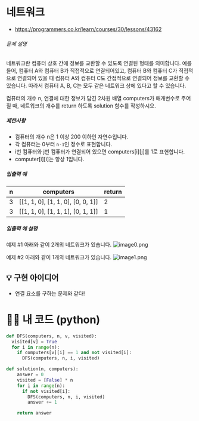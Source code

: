 # 네트워크

- https://programmers.co.kr/learn/courses/30/lessons/43162

###### 문제 설명

네트워크란 컴퓨터 상호 간에 정보를 교환할 수 있도록 연결된 형태를 의미합니다. 예를 들어, 컴퓨터 A와 컴퓨터 B가 직접적으로 연결되어있고, 컴퓨터 B와 컴퓨터 C가 직접적으로 연결되어 있을 때 컴퓨터 A와 컴퓨터 C도 간접적으로 연결되어 정보를 교환할 수 있습니다. 따라서 컴퓨터 A, B, C는 모두 같은 네트워크 상에 있다고 할 수 있습니다.

컴퓨터의 개수 n, 연결에 대한 정보가 담긴 2차원 배열 computers가 매개변수로 주어질 때, 네트워크의 개수를 return 하도록 solution 함수를 작성하시오.

##### 제한사항

- 컴퓨터의 개수 n은 1 이상 200 이하인 자연수입니다.
- 각 컴퓨터는 0부터 `n-1`인 정수로 표현합니다.
- i번 컴퓨터와 j번 컴퓨터가 연결되어 있으면 computers[i][j]를 1로 표현합니다.
- computer[i][i]는 항상 1입니다.

##### 입출력 예

| n    | computers                         | return |
| ---- | --------------------------------- | ------ |
| 3    | [[1, 1, 0], [1, 1, 0], [0, 0, 1]] | 2      |
| 3    | [[1, 1, 0], [1, 1, 1], [0, 1, 1]] | 1      |

##### 입출력 예 설명

예제 #1
아래와 같이 2개의 네트워크가 있습니다.
![image0.png](https://grepp-programmers.s3.amazonaws.com/files/ybm/5b61d6ca97/cc1e7816-b6d7-4649-98e0-e95ea2007fd7.png)

예제 #2
아래와 같이 1개의 네트워크가 있습니다.
![image1.png](https://grepp-programmers.s3.amazonaws.com/files/ybm/7554746da2/edb61632-59f4-4799-9154-de9ca98c9e55.png)





## 💡 구현 아이디어

- 연결 요소를 구하는 문제와 같다!





# 🙆‍♀️ 내 코드 (python)

```python
def DFS(computers, n, v, visited):
  visited[v] = True
  for i in range(n):
    if computers[v][i] == 1 and not visited[i]:
      DFS(computers, n, i, visited)

def solution(n, computers):
    answer = 0
    visited = [False] * n
    for i in range(n):
      if not visited[i]:
        DFS(computers, n, i, visited)
        answer += 1

    return answer
```

